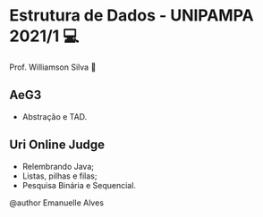 # Estrutura de Dados - UNIPAMPA 2021/1 :computer: 

Prof. Williamson Silva :apple:

## AeG3
- Abstração e TAD.

## Uri Online Judge
- Relembrando Java;
- Listas, pilhas e filas;
- Pesquisa Binária e Sequencial.

@author Emanuelle Alves

